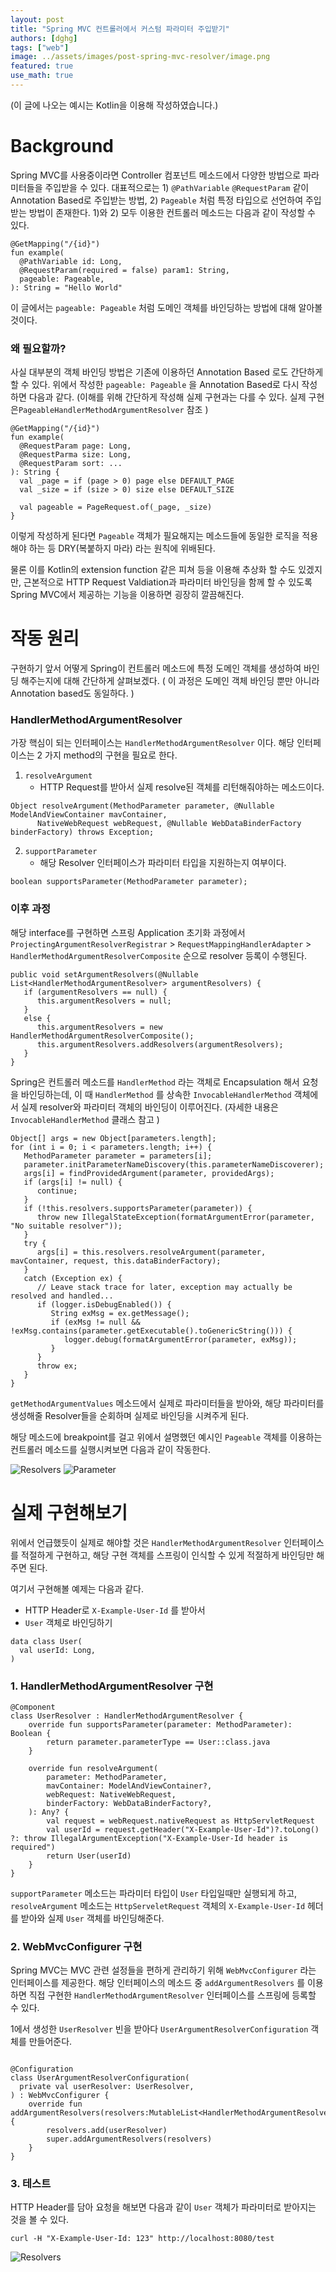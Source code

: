 ```yaml
---
layout: post
title: "Spring MVC 컨트롤러에서 커스텀 파라미터 주입받기"
authors: [dghg]
tags: ["web"]
image: ../assets/images/post-spring-mvc-resolver/image.png
featured: true
use_math: true
---
```


(이 글에 나오는 예시는 Kotlin을 이용해 작성하였습니다.)


# Background

Spring MVC를 사용중이라면 Controller 컴포넌트 메소드에서 다양한 방법으로 파라미터들을 주입받을 수 있다. 대표적으로는 1) `@PathVariable` `@RequestParam` 같이 Annotation Based로 주입받는 방법, 2) `Pageable` 처럼 특정 타입으로 선언하여 주입받는 방법이 존재한다. 1)와 2) 모두 이용한 컨트롤러 메소드는 다음과 같이 작성할 수 있다.

```
@GetMapping("/{id}")
fun example(
  @PathVariable id: Long,
  @RequestParam(required = false) param1: String,
  pageable: Pageable,
): String = "Hello World"
```

이 글에서는 `pageable: Pageable` 처럼 도메인 객체를 바인딩하는 방법에 대해 알아볼 것이다.


### 왜 필요할까?

사실 대부분의 객체 바인딩 방법은 기존에 이용하던 Annotation Based 로도 간단하게 할 수 있다. 위에서 작성한 `pageable: Pageable`  을 Annotation Based로 다시 작성하면 다음과 같다. 
(이해를 위해 간단하게 작성해 실제 구현과는 다를 수 있다. 실제 구현은`PageableHandlerMethodArgumentResolver` 참조 )

```
@GetMapping("/{id}")
fun example(
  @RequestParam page: Long,
  @RequestParma size: Long,
  @RequestParam sort: ...
): String {
  val _page = if (page > 0) page else DEFAULT_PAGE
  val _size = if (size > 0) size else DEFAULT_SIZE

  val pageable = PageRequest.of(_page, _size)
}
```


이렇게 작성하게 된다면 `Pageable` 객체가 필요해지는 메소드들에 동일한 로직을 적용해야 하는 등 DRY(복붙하지 마라) 라는 원칙에 위배된다.

물론 이를 Kotlin의 extension function 같은 피쳐 등을 이용해 추상화 할 수도 있겠지만, 근본적으로 
HTTP Request Valdiation과 파라미터 바인딩을 함께 할 수 있도록 Spring MVC에서 제공하는 기능을 이용하면 굉장히 깔끔해진다.


# 작동 원리

구현하기 앞서 어떻게 Spring이 컨트롤러 메소드에 특정 도메인 객체를 생성하여 바인딩 해주는지에 대해 간단하게 살펴보겠다. ( 이 과정은 도메인 객체 바인딩 뿐만 아니라 Annotation based도 동일하다. )

### HandlerMethodArgumentResolver

가장 핵심이 되는 인터페이스는 `HandlerMethodArgumentResolver` 이다. 해당 인터페이스는 2 가지 method의 구현을 필요로 한다. 

1. `resolveArgument`
	- HTTP Request를 받아서 실제 resolve된 객체를 리턴해줘야하는 메소드이다.
```
Object resolveArgument(MethodParameter parameter, @Nullable ModelAndViewContainer mavContainer,  
      NativeWebRequest webRequest, @Nullable WebDataBinderFactory binderFactory) throws Exception;
```

2. `supportParameter`
	- 해당 Resolver 인터페이스가 파라미터 타입을 지원하는지 여부이다.
```
boolean supportsParameter(MethodParameter parameter);
```



### 이후 과정

해당 interface를 구현하면 스프링 Application 초기화 과정에서
`ProjectingArgumentResolverRegistrar` > `RequestMappingHandlerAdapter` >  `HandlerMethodArgumentResolverComposite`
순으로 resolver 등록이 수행된다. 

```
public void setArgumentResolvers(@Nullable List<HandlerMethodArgumentResolver> argumentResolvers) {  
   if (argumentResolvers == null) {  
      this.argumentResolvers = null;  
   }  
   else {  
      this.argumentResolvers = new HandlerMethodArgumentResolverComposite();  
      this.argumentResolvers.addResolvers(argumentResolvers);  
   }  
}
```


Spring은 컨트롤러 메소드를 `HandlerMethod` 라는 객체로 Encapsulation 해서 요청을 바인딩하는데, 이 때 `HandlerMethod` 를 상속한 `InvocableHandlerMethod` 객체에서 실제 resolver와 파라미터 객체의 바인딩이 이루어진다.
(자세한 내용은 `InvocableHandlerMethod` 클래스 참고 )

```
Object[] args = new Object[parameters.length];  
for (int i = 0; i < parameters.length; i++) {  
   MethodParameter parameter = parameters[i];  
   parameter.initParameterNameDiscovery(this.parameterNameDiscoverer);  
   args[i] = findProvidedArgument(parameter, providedArgs);  
   if (args[i] != null) {  
      continue;  
   }  
   if (!this.resolvers.supportsParameter(parameter)) {  
      throw new IllegalStateException(formatArgumentError(parameter, "No suitable resolver"));  
   }  
   try {  
      args[i] = this.resolvers.resolveArgument(parameter, mavContainer, request, this.dataBinderFactory);  
   }  
   catch (Exception ex) {  
      // Leave stack trace for later, exception may actually be resolved and handled...  
      if (logger.isDebugEnabled()) {  
         String exMsg = ex.getMessage();  
         if (exMsg != null && !exMsg.contains(parameter.getExecutable().toGenericString())) {  
            logger.debug(formatArgumentError(parameter, exMsg));  
         }  
      }  
      throw ex;  
   }  
}
```

`getMethodArgumentValues` 메소드에서 실제로 파라미터들을 받아와, 해당 파라미터를 생성해줄 Resolver들을 순회하며 실제로 바인딩을 시켜주게 된다.

해당 메소드에 breakpoint를 걸고 위에서 설명했던 예시인 `Pageable` 객체를 이용하는 컨트롤러 메소드를 실행시켜보면 다음과 같이 작동한다.

![Resolvers](../assets/images/post-spring-mvc-resolver/resolvers.png)
![Parameter](../assets/images/post-spring-mvc-resolver/parameter.png)



# 실제 구현해보기

위에서 언급했듯이 실제로 해야할 것은 `HandlerMethodArgumentResolver` 인터페이스를 적절하게 구현하고, 해당 구현 객체를 스프링이 인식할 수 있게 적절하게 바인딩만 해주면 된다.

여기서 구현해볼 예제는 다음과 같다.
- HTTP Header로 `X-Example-User-Id` 를 받아서
- `User` 객체로 바인딩하기
```
data class User(
  val userId: Long,
)
```

### 1. HandlerMethodArgumentResolver 구현

```
@Component  
class UserResolver : HandlerMethodArgumentResolver {  
    override fun supportsParameter(parameter: MethodParameter): Boolean {  
        return parameter.parameterType == User::class.java  
    }  
  
    override fun resolveArgument(  
        parameter: MethodParameter,  
        mavContainer: ModelAndViewContainer?,  
        webRequest: NativeWebRequest,  
        binderFactory: WebDataBinderFactory?,  
    ): Any? {  
        val request = webRequest.nativeRequest as HttpServletRequest  
        val userId = request.getHeader("X-Example-User-Id")?.toLong() ?: throw IllegalArgumentException("X-Example-User-Id header is required")  
        return User(userId)  
    }  
}
```

`supportParameter` 메소드는 파라미터 타입이 `User` 타입일때만 실행되게 하고, `resolveArgument` 메소드는 `HttpServeletRequest` 객체의 `X-Example-User-Id` 헤더를 받아와 실제 `User` 객체를 바인딩해준다.

### 2. WebMvcConfigurer 구현

Spring MVC는 MVC 관련 설정들을 편하게 관리하기 위해 `WebMvcConfigurer` 라는 인터페이스를 제공한다.
해당 인터페이스의 메소드 중 `addArgumentResolvers` 를 이용하면 직접 구현한 `HandlerMethodArgumentResolver` 인터페이스를 스프링에 등록할 수 있다.

1에서 생성한  `UserResolver` 빈을 받아다 `UserArgumentResolverConfiguration` 객체를 만들어준다.

```

@Configuration
class UserArgumentResolverConfiguration(
  private val userResolver: UserResolver,
) : WebMvcConfigurer {
	override fun addArgumentResolvers(resolvers:MutableList<HandlerMethodArgumentResolver>) {  
	    resolvers.add(userResolver)  
	    super.addArgumentResolvers(resolvers)  
	}
}
```


### 3. 테스트

HTTP Header를 담아 요청을 해보면 다음과 같이 `User` 객체가 파라미터로 받아지는 것을 볼 수 있다.

```
curl -H "X-Example-User-Id: 123" http://localhost:8080/test
```

![Resolvers](../assets/images/post-spring-mvc-resolver/result.png)